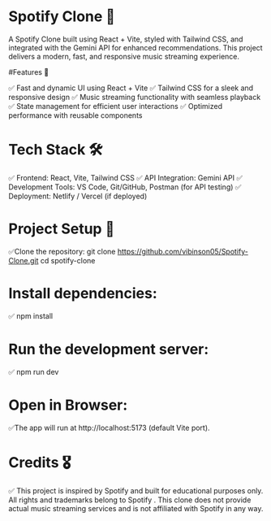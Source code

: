 ﻿# Spotify Clone 🎵

 A Spotify Clone built using React + Vite, styled with Tailwind CSS, and integrated with the Gemini API 
 for enhanced recommendations. This project delivers a modern, fast, and responsive music streaming experience.

 #Features 🚀

✅ Fast and dynamic UI using React + Vite
✅ Tailwind CSS for a sleek and responsive design
✅ Music streaming functionality with seamless playback
✅ State management for efficient user interactions
✅ Optimized performance with reusable components

# Tech Stack 🛠

✅ Frontend: React, Vite, Tailwind CSS
✅ API Integration: Gemini API
✅ Development Tools: VS Code, Git/GitHub, Postman (for API testing)
✅ Deployment: Netlify / Vercel (if deployed)

# Project Setup 📂

✅Clone the repository:
  git clone https://github.com/vibinson05/Spotify-Clone.git
  cd spotify-clone

# Install dependencies:

✅ npm install

# Run the development server:

✅ npm run dev

# Open in Browser:

✅The app will run at http://localhost:5173 (default Vite port).

# Credits 🎖

✅ This project is inspired by Spotify and built for educational purposes only. All rights and trademarks belong to Spotify . 
This clone does not provide actual music streaming services and is not affiliated with Spotify in any way.
